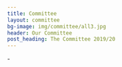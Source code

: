 ```yaml
---
title: Committee
layout: committee
bg-image: img/committee/all3.jpg
header: Our Committee
post_heading: The Committee 2019/20
---
```

\-
